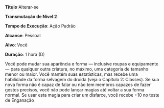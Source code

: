 **Titulo**:Alterar-se

**Transmutação de Nível 2**

**Tempo de Execução**: Ação Padrão

**Alcance**: Pessoal

**Alvo**: Você

**Duração**: 1 hora (D)

Você pode mudar sua aparência e forma — inclusive roupas e equipamento — para qualquer outra criatura, no máximo, uma categoria de tamanho menor ou maior.
Você mantém suas estatísticas, mas recebe uma habilidade da forma selvagem do druida (veja o Capítulo 2: Classes).
Se sua nova forma não é capaz de falar ou não tem membros capazes de fazer gestos precisos, você não pode lançar magias até voltar a sua forma normal.
Se usar esta magia para criar um disfarce, você recebe +10 no teste de Enganação
